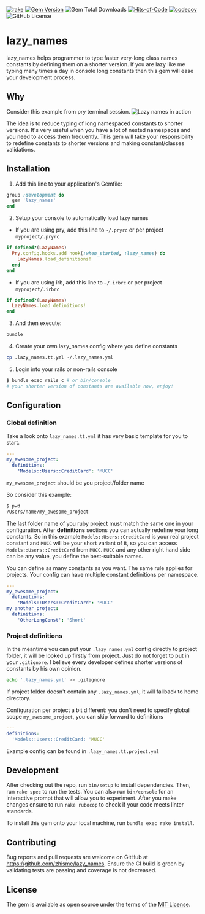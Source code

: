 [![rake](https://github.com/zhisme/lazy_names/actions/workflows/rake.yml/badge.svg)](https://github.com/zhisme/lazy_names/actions/workflows/rake.yml)
[![Gem Version](https://badge.fury.io/rb/lazy_names.svg?icon=si%3Arubygems)](https://badge.fury.io/rb/lazy_names)
![Gem Total Downloads](https://img.shields.io/gem/dt/lazy_names)
[![Hits-of-Code](https://hitsofcode.com/github/zhisme/lazy_names?branch=master)](https://hitsofcode.com/github/zhisme/lazy_names/view?branch=master)
[![codecov](https://codecov.io/gh/zhisme/lazy_names/graph/badge.svg?token=ZQXGBALJSK)](https://codecov.io/gh/zhisme/lazy_names)
![GitHub License](https://img.shields.io/github/license/zhisme/lazy_names)

# lazy_names

lazy_names helps programmer to type faster very-long class names constants by defining them on a shorter version.
If you are lazy like me typing many times a day in console long constants then this gem will ease your development process.

## Why

Consider this example from pry terminal session.
![Lazy names in action](https://media.giphy.com/media/7CtRJfp2yocsOu9zEA/source.gif)

The idea is to reduce typing of long namespaced constants to shorter versions. It's very useful when you have a lot of nested namespaces and you need to access them frequently. This gem will take your responsibility to redefine constants to shorter versions and making constant/classes validations.

## Installation

1. Add this line to your application's Gemfile:

```ruby
group :development do
  gem 'lazy_names'
end
```
2. Setup your console to automatically load lazy names

- If you are using pry, add this line to `~/.pryrc` or per project `myproject/.pryrc`

```ruby
if defined?(LazyNames)
  Pry.config.hooks.add_hook(:when_started, :lazy_names) do
    LazyNames.load_definitions!
  end
end
```

- If you are using irb, add this line to `~/.irbrc` or per project `myproject/.irbrc`

```ruby
if defined?(LazyNames)
  LazyNames.load_definitions!
end
```

3. And then execute:
```bash
bundle
```

4. Create your own lazy_names config where you define constants
```bash
cp .lazy_names.tt.yml ~/.lazy_names.yml
```

5. Login into your rails or non-rails console
```bash
$ bundle exec rails c # or bin/console
# your shorter version of constants are available now, enjoy!
```

## Configuration

### Global definition

Take a look onto `lazy_names.tt.yml` it has very basic template for you to start.

```yml
---
my_awesome_project:
  definitions:
    'Models::Users::CreditCard': 'MUCC'
```
`my_awesome_project` should be you project/folder name

So consider this example:
```sh
$ pwd
/Users/name/my_awesome_project
```
The last folder name of you ruby project must match the same one in your configuration.
After **definitions** sections you can actually redefine your long constants.
So in this example `Models::Users::CreditCard` is your real project constant and
`MUCC` will be your short variant of it, so you can access `Models::Users::CreditCard`
from `MUCC`. `MUCC` and any other right hand side can be any value, you define the best-suitable names.

You can define as many constants as you want. The same rule applies for projects.
Your config can have multiple constant definitions per namespace.
```yml
---
my_awesome_project:
  definitions:
    'Models::Users::CreditCard': 'MUCC'
my_another_project:
  definitions:
    'OtherLongConst': 'Short'
```

### Project definitions

In the meantime you can put your `.lazy_names.yml` config directly to project folder, it will be looked up firstly from project.
Just do not forget to put in your `.gitignore`. I believe every developer defines shorter versions of constants by his own opinion.
```sh
echo '.lazy_names.yml' >> .gitignore
```
If project folder doesn't contain any `.lazy_names.yml`, it will fallback to home directory.

Configuration per project a bit different: you don't need to specify global scope `my_awesome_project`, you can skip forward to definitions
```yml
---
definitions:
  'Models::Users::CreditCard: 'MUCC'
```
Example config can be found in `.lazy_names.tt.project.yml`

## Development

After checking out the repo, run `bin/setup` to install dependencies. Then, run `rake spec` to run the tests. You can also run `bin/console` for an interactive prompt that will allow you to experiment.
After you make changes ensure to run `rake rubocop` to check if your code meets linter standards.

To install this gem onto your local machine, run `bundle exec rake install`.

## Contributing

Bug reports and pull requests are welcome on GitHub at https://github.com/zhisme/lazy_names.
Ensure the CI build is green by validating tests are passing and coverage is not decreased.

## License

The gem is available as open source under the terms of the [MIT License](https://opensource.org/licenses/MIT).
